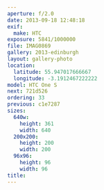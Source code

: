 ```yaml
---
aperture: f/2.0
date: 2013-09-18 12:48:18
exif:
  make: HTC
exposure: 5841/1000000
file: IMAG0869
gallery: 2013-edinburgh
layout: gallery-photo
location:
  latitude: 55.947017666667
  longitude: -3.1912467222222
model: HTC One S
next: 721d526
ordering: 33
previous: c1e7287
sizes:
  640w:
    height: 361
    width: 640
  200x200:
    height: 200
    width: 200
  96x96:
    height: 96
    width: 96
title: 
---
```

